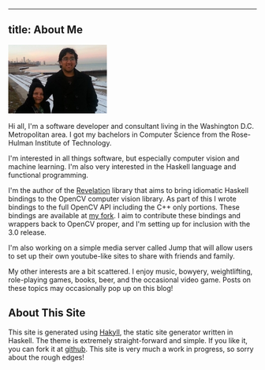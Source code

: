 ---------------
title: About Me
---------------

![](/images/me.jpg "Me!")

Hi all, I'm a software developer and consultant living in the
Washington D.C. Metropolitan area. I got my bachelors in
Computer Science from the Rose-Hulman Institute of Technology.

I'm interested in all things software, but especially computer vision
and machine learning. I'm also very interested in the Haskell language
and functional programming.

I'm the author of the [Revelation](https://github.com/arjuncomar/revelation.git)
library that aims to bring idiomatic Haskell bindings to the OpenCV 
computer vision library. As part of this I wrote bindings to the full 
OpenCV API including the C++ only portions. These bindings are available 
at [my fork](https://www.github.com/arjuncomar/opencv_contrib.git).
I aim to contribute these bindings and wrappers back to OpenCV proper,
and I'm setting up for inclusion with the 3.0 release.

I'm also working on a simple media server called Jump that will
allow users to set up their own youtube-like sites to share with friends and family.

My other interests are a bit scattered. I enjoy music, bowyery, weightlifting,
role-playing games, books, beer, and the occasional video game. Posts on these 
topics may occasionally pop up on this blog!

About This Site
---------------

This site is generated using [Hakyll](http://jaspervdj.be/hakyll/index.html), the static
site generator written in Haskell. The theme is extremely straight-forward and simple.
If you like it, you can fork it at [github](https://github.com/arjuncomar/acomar.net).
This site is very much a work in progress, so sorry about the rough edges!
